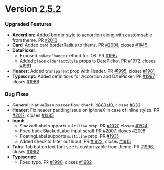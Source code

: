 # Version [2.5.2](https://github.com/GeekyAnts/NativeBase/releases/tag/v2.5.2)

### Upgraded Features

*   **Accordion:** Added border style to accordion along with customisable from theme. PR [#2010](https://github.com/GeekyAnts/NativeBase/pull/2010) 
*   **Card:** Added card borderRadius to theme. PR [#2008](https://github.com/GeekyAnts/NativeBase/pull/2008), closes [#1845](https://github.com/GeekyAnts/NativeBase/issues/1845)
*   **DatePicker:**
    -   Exposed `onDateChange` method for iOS. PR [#1987](https://github.com/GeekyAnts/NativeBase/pull/1987)
    -   Added `placeHolderTextStyle` props to DatePicker. PR [#1972](https://github.com/GeekyAnts/NativeBase/pull/1972), closes [#1991](https://github.com/GeekyAnts/NativeBase/issues/1991)
*	**Header:** Added `transparent` prop with Header. PR [#1995](https://github.com/GeekyAnts/NativeBase/pull/1995), closes [#1981](https://github.com/GeekyAnts/NativeBase/issues/1981)
*   **Typescript:** Added definitions for Accordion and DatePicker. PR [#1997](https://github.com/GeekyAnts/NativeBase/pull/1997), closes [#1986](https://github.com/GeekyAnts/NativeBase/issues/1986)


### Bug Fixes

*   **General:** NativeBase passes flow check. [4663af0](https://github.com/GeekyAnts/NativeBase/commit/4663af052e6e4852d3c37289503f84201ba04c26), closes [#633](https://github.com/GeekyAnts/NativeBase/issues/633)
*   **Header:** Fix header padding issue on iphoneX in case of inline styles. PR [#2012](https://github.com/GeekyAnts/NativeBase/pull/2012), closes [#1985](https://github.com/GeekyAnts/NativeBase/issues/1985)
*   **Input:**
    -   StackedLabel supports `multiline` prop. PR [#1927](https://github.com/GeekyAnts/NativeBase/pull/1927), closes [#1924](https://github.com/GeekyAnts/NativeBase/issues/1924)
    -   Fixed back StackedLabel input scroll. PR [#2007](https://github.com/GeekyAnts/NativeBase/pull/2007), closes [#2006](https://github.com/GeekyAnts/NativeBase/issues/2006)
    -   FloatingLabel supports `multiline` prop. PR [#1935](https://github.com/GeekyAnts/NativeBase/pull/1935)
    -   Added check to filter out Input. PR [#1922](https://github.com/GeekyAnts/NativeBase/pull/1922), closes [#1915](https://github.com/GeekyAnts/NativeBase/issues/1915)
*   **Tabs:** Tab button text font size is customizable from theme. PR [#1996](https://github.com/GeekyAnts/NativeBase/pull/1996), closes [#1992](https://github.com/GeekyAnts/NativeBase/issues/1992)
*   **Typescript:** 
    -   Fixed typo. PR [#1990](https://github.com/GeekyAnts/NativeBase/pull/1990), closes [#1982](https://github.com/GeekyAnts/NativeBase/issues/1982)